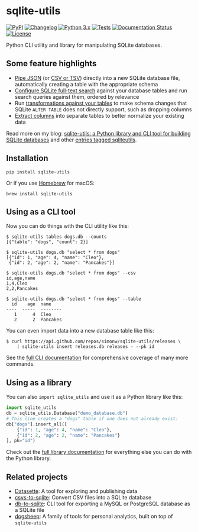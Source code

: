 # sqlite-utils

[![PyPI](https://img.shields.io/pypi/v/sqlite-utils.svg)](https://pypi.org/project/sqlite-utils/)
[![Changelog](https://img.shields.io/github/v/release/simonw/sqlite-utils?include_prereleases&label=changelog)](https://sqlite-utils.datasette.io/en/latest/changelog.html)
[![Python 3.x](https://img.shields.io/pypi/pyversions/sqlite-utils.svg?logo=python&logoColor=white)](https://pypi.org/project/sqlite-utils/)
[![Tests](https://github.com/simonw/sqlite-utils/workflows/Test/badge.svg)](https://github.com/simonw/sqlite-utils/actions?query=workflow%3ATest)
[![Documentation Status](https://readthedocs.org/projects/sqlite-utils/badge/?version=latest)](http://sqlite-utils.datasette.io/en/latest/?badge=latest)
[![License](https://img.shields.io/badge/license-Apache%202.0-blue.svg)](https://github.com/simonw/sqlite-utils/blob/main/LICENSE)

Python CLI utility and library for manipulating SQLite databases.

## Some feature highlights

- [Pipe JSON](https://sqlite-utils.datasette.io/en/stable/cli.html#inserting-json-data) (or [CSV or TSV](https://sqlite-utils.datasette.io/en/stable/cli.html#inserting-csv-or-tsv-data)) directly into a new SQLite database file, automatically creating a table with the appropriate schema
- [Configure SQLite full-text search](https://sqlite-utils.datasette.io/en/stable/cli.html#configuring-full-text-search) against your database tables and run search queries against them, ordered by relevance
- Run [transformations against your tables](https://sqlite-utils.datasette.io/en/stable/cli.html#transforming-tables) to make schema changes that SQLite `ALTER TABLE` does not directly support, such as dropping columns
- [Extract columns](https://sqlite-utils.datasette.io/en/stable/cli.html#extracting-columns-into-a-separate-table) into separate tables to better normalize your existing data

Read more on my blog: [
sqlite-utils: a Python library and CLI tool for building SQLite databases](https://simonwillison.net/2019/Feb/25/sqlite-utils/) and other [entries tagged sqliteutils](https://simonwillison.net/tags/sqliteutils/).

## Installation

    pip install sqlite-utils

Or if you use [Homebrew](https://brew.sh/) for macOS:

    brew install sqlite-utils

## Using as a CLI tool

Now you can do things with the CLI utility like this:

    $ sqlite-utils tables dogs.db --counts
    [{"table": "dogs", "count": 2}]

    $ sqlite-utils dogs.db "select * from dogs"
    [{"id": 1, "age": 4, "name": "Cleo"},
     {"id": 2, "age": 2, "name": "Pancakes"}]

    $ sqlite-utils dogs.db "select * from dogs" --csv
    id,age,name
    1,4,Cleo
    2,2,Pancakes

    $ sqlite-utils dogs.db "select * from dogs" --table
      id    age  name
    ----  -----  --------
       1      4  Cleo
       2      2  Pancakes

You can even import data into a new database table like this:

    $ curl https://api.github.com/repos/simonw/sqlite-utils/releases \
        | sqlite-utils insert releases.db releases - --pk id

See the [full CLI documentation](https://sqlite-utils.datasette.io/en/stable/cli.html) for comprehensive coverage of many more commands.

## Using as a library

You can also `import sqlite_utils` and use it as a Python library like this:

```python
import sqlite_utils
db = sqlite_utils.Database("demo_database.db")
# This line creates a "dogs" table if one does not already exist:
db["dogs"].insert_all([
    {"id": 1, "age": 4, "name": "Cleo"},
    {"id": 2, "age": 2, "name": "Pancakes"}
], pk="id")
```

Check out the [full library documentation](https://sqlite-utils.datasette.io/en/stable/python-api.html) for everything else you can do with the Python library.

## Related projects

* [Datasette](https://datasette.io/): A tool for exploring and publishing data
* [csvs-to-sqlite](https://github.com/simonw/csvs-to-sqlite): Convert CSV files into a SQLite database
* [db-to-sqlite](https://github.com/simonw/db-to-sqlite): CLI tool for exporting a MySQL or PostgreSQL database as a SQLite file
* [dogsheep](https://dogsheep.github.io/): A family of tools for personal analytics, built on top of `sqlite-utils`
